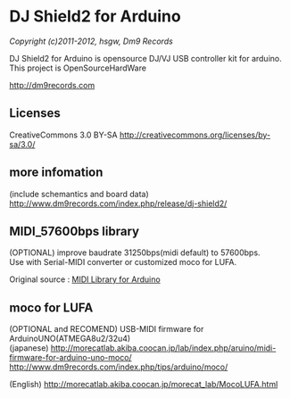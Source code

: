 DJ Shield2 for Arduino
============================
*Copyright (c)2011-2012, hsgw, Dm9 Records*

DJ Shield2 for Arduino is opensource DJ/VJ USB controller kit for arduino.  
This project is OpenSourceHardWare  
  
<http://dm9records.com>  
  
## Licenses
CreativeCommons 3.0 BY-SA <http://creativecommons.org/licenses/by-sa/3.0/>
 
## more infomation
(include schemantics and board data)  
<http://www.dm9records.com/index.php/release/dj-shield2/>
  
## MIDI_57600bps library
 (OPTIONAL) improve baudrate 31250bps(midi default) to 57600bps.  
Use with Serial-MIDI converter or customized moco for LUFA.  
  
Original source : [MIDI Library for Arduino](http://playground.arduino.cc/Main/MIDILibrary)
  
## moco for LUFA
(OPTIONAL and RECOMEND) USB-MIDI firmware for ArduinoUNO(ATMEGA8u2/32u4)  
(japanese) <http://morecatlab.akiba.coocan.jp/lab/index.php/aruino/midi-firmware-for-arduino-uno-moco/>  
  <http://www.dm9records.com/index.php/tips/arduino/moco/>

(English) <http://morecatlab.akiba.coocan.jp/morecat_lab/MocoLUFA.html>

